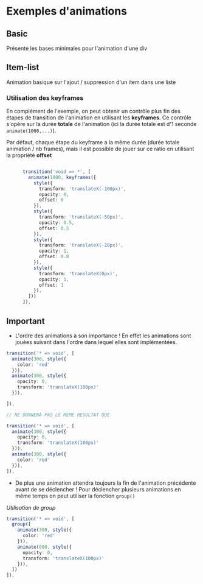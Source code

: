 # Exemples d'animations

## Basic

Présente les bases minimales pour l'animation d'une div

## Item-list

Animation basique sur l'ajout / suppression d'un item dans une liste

### Utilisation des keyframes

En complément de l'exemple, on peut obtenir un contrôle plus fin des étapes de transition de l'animation en utilisant les **keyframes**. Ce contrôle s'opère sur la durée **totale** de l'animation (ici la durée totale est d'1 seconde ````animate(1000,...)````).

Par défaut, chaque étape du keyframe a la même durée (durée totale animation / nb frames), mais il est possible de jouer sur ce ratio en utilisant la propriété **offset**

````typescript

      transition('void => *', [
        animate(1000, keyframes([
          style({
            transform: 'translateX(-100px)',
            opacity: 0,
            offset: 0
          }),
          style({
            transform: 'translateX(-50px)',
            opacity: 0.5,
            offset: 0.5
          }),
          style({
            transform: 'translateX(-20px)',
            opacity: 1,
            offset: 0.8
          }),
          style({
            transform: 'translateX(0px)',
            opacity: 1,
            offset: 1
          }),
        ]))
      ]),
````

## Important

* L'ordre des animations à son importance ! En effet les animations sont jouées suivant dans l'ordre dans lequel elles sont implémentées.     

````typescript
transition('* => void', [
  animate(300, style({
    color: 'red'
  })),
  animate(300, style({
    opacity: 0,
    transform: 'translateX(100px)'
  })),

]),

// NE DONNERA PAS LE MEME RESULTAT QUE 

transition('* => void', [
  animate(300, style({
    opacity: 0,
    transform: 'translateX(100px)'
  })),
  animate(300, style({
    color: 'red'
  })),
]),
````

* De plus une animation attendra toujours la fin de l'animation précédente avant de se déclencher ! Pour déclencher plusieurs animations en même temps on peut utiliser la fonction ````group()````     

*Utilisation de group*
````typescript
transition('* => void', [
  group([
    animate(300, style({
      color: 'red'
    })),
    animate(800, style({
      opacity: 0,
      transform: 'translateX(100px)'
    })),
  ])
]),
````
